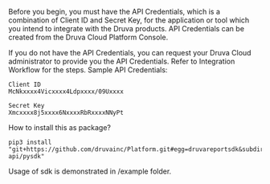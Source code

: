 Before you begin, you must have the API Credentials, which is a combination of Client ID and Secret Key, for the application or tool which you intend to integrate with the Druva products. API Credentials can be created from the Druva Cloud Platform Console.

If you do not have the API Credentials, you can request your Druva Cloud administrator to provide you the API Credentials. Refer to Integration Workflow for the steps.
Sample API Credentials:

    Client ID
    McNkxxxx4Vicxxxx4Ldpxxxx/09Uxxxx

    Secret Key
    Xmcxxxx8j5xxxx6NxxxxRbRxxxxNNyPt

How to install this as package?

    pip3 install "git+https://github.com/druvainc/Platform.git#egg=druvareportsdk&subdirectory=reporting-api/pysdk"

Usage of sdk is demonstrated in /example folder.